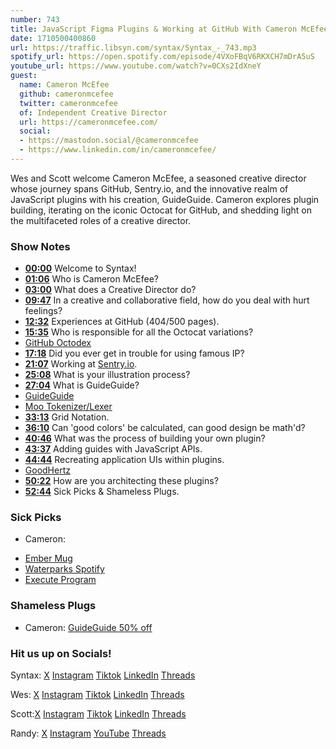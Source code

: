 ```yaml
---
number: 743
title: JavaScript Figma Plugins & Working at GitHub With Cameron McEfee
date: 1710500400860
url: https://traffic.libsyn.com/syntax/Syntax_-_743.mp3
spotify_url: https://open.spotify.com/episode/4VXoFBqV6RKXCH7mDrA5uS
youtube_url: https://www.youtube.com/watch?v=0CXs2IdXneY
guest:
  name: Cameron McEfee
  github: cameronmcefee
  twitter: cameronmcefee
  of: Independent Creative Director
  url: https://cameronmcefee.com/
  social:
  - https://mastodon.social/@cameronmcefee
  - https://www.linkedin.com/in/cameronmcefee/
---
```


Wes and Scott welcome Cameron McEfee, a seasoned creative director whose journey spans GitHub, Sentry.io, and the innovative realm of JavaScript plugins with his creation, GuideGuide. Cameron explores plugin building, iterating on the iconic Octocat for GitHub, and shedding light on the multifaceted roles of a creative director.

### Show Notes

* **[00:00](#t=00:00)** Welcome to Syntax!
* **[01:06](#t=01:06)** Who is Cameron McEfee?
* **[03:00](#t=03:00)** What does a Creative Director do?
* **[09:47](#t=09:47)** In a creative and collaborative field, how do you deal with hurt feelings?
* **[12:32](#t=12:32)** Experiences at GitHub (404/500 pages).
* **[15:35](#t=15:35)** Who is responsible for all the Octocat variations?
* [GitHub Octodex](https://octodex.github.com/)
* **[17:18](#t=17:18)** Did you ever get in trouble for using famous IP?
* **[21:07](#t=21:07)** Working at [Sentry.io](www.sentry.io/syntax).
* **[25:08](#t=25:08)** What is your illustration process?
* **[27:04](#t=27:04)** What is GuideGuide?
* [GuideGuide](https://guideguide.me/)
* [Moo Tokenizer/Lexer](https://github.com/no-context/moo)
* **[33:13](#t=33:13)** Grid Notation.
* **[36:10](#t=36:10)** Can 'good colors' be calculated, can good design be math'd?
* **[40:46](#t=40:46)** What was the process of building your own plugin?
* **[43:37](#t=43:37)** Adding guides with JavaScript APIs.
* **[44:44](#t=44:44)** Recreating application UIs within plugins.
* [GoodHertz](https://goodhertz.com/canopener-studio/)
* **[50:22](#t=50:22)** How are you architecting these plugins?
* **[52:44](#t=52:44)** Sick Picks & Shameless Plugs.

### Sick Picks

- Cameron:
* [Ember Mug](https://ember.com/)
* [Waterparks Spotify](https://open.spotify.com/artist/3QaxveoTiMetZCMp1sftiu)
* [Execute Program](https://www.executeprogram.com/)

### Shameless Plugs

- Cameron: [GuideGuide 50% off](https://guideguide.me/landing?utm_campaign=interview&utm_source=syntax&promo=syntax)

### Hit us up on Socials!

Syntax: [X](https://twitter.com/syntaxfm) [Instagram](https://www.instagram.com/syntax_fm/) [Tiktok](https://www.tiktok.com/@syntaxfm) [LinkedIn](https://www.linkedin.com/company/96077407/admin/feed/posts/) [Threads](https://www.threads.net/@syntax_fm)

Wes: [X](https://twitter.com/wesbos) [Instagram](https://www.instagram.com/wesbos/) [Tiktok](https://www.tiktok.com/@wesbos) [LinkedIn](https://www.linkedin.com/in/wesbos/) [Threads](https://www.threads.net/@wesbos)

Scott:[X](https://twitter.com/stolinski) [Instagram](https://www.instagram.com/stolinski/) [Tiktok](https://www.tiktok.com/@stolinski) [LinkedIn](https://www.linkedin.com/in/stolinski/) [Threads](https://www.threads.net/@stolinski)

Randy: [X](https://twitter.com/randyrektor) [Instagram](https://www.instagram.com/randyrektor/) [YouTube](https://www.youtube.com/@randyrektor) [Threads](https://www.threads.net/@randyrektor)
